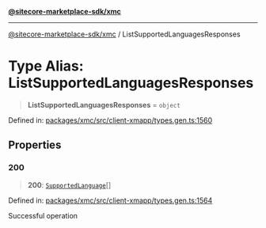 [**@sitecore-marketplace-sdk/xmc**](../README.md)

***

[@sitecore-marketplace-sdk/xmc](../README.md) / ListSupportedLanguagesResponses

# Type Alias: ListSupportedLanguagesResponses

> **ListSupportedLanguagesResponses** = `object`

Defined in: [packages/xmc/src/client-xmapp/types.gen.ts:1560](https://github.com/Sitecore/sitecore-marketplace-sdk/blob/af886e6134b8d1079ef5b8ef70b7eb2f1d9c8aeb/packages/xmc/src/client-xmapp/types.gen.ts#L1560)

## Properties

### 200

> **200**: [`SupportedLanguage`](SupportedLanguage.md)[]

Defined in: [packages/xmc/src/client-xmapp/types.gen.ts:1564](https://github.com/Sitecore/sitecore-marketplace-sdk/blob/af886e6134b8d1079ef5b8ef70b7eb2f1d9c8aeb/packages/xmc/src/client-xmapp/types.gen.ts#L1564)

Successful operation
